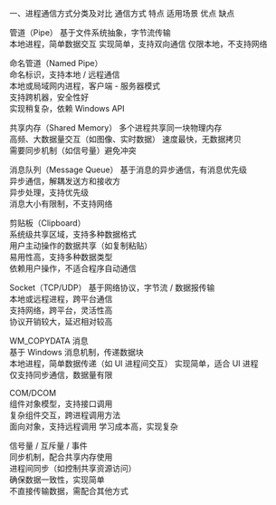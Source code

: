 ﻿一、进程通信方式分类及对比
通信方式	特点	适用场景	优点	缺点

管道（Pipe）
	基于文件系统抽象，字节流传输	
	本地进程，简单数据交互	
	实现简单，支持双向通信
	仅限本地，不支持网络

命名管道（Named Pipe）	
	命名标识，支持本地 / 远程通信	
	本地或局域网内进程，客户端 - 服务器模式	
	支持跨机器，安全性好	
	实现稍复杂，依赖 Windows API

共享内存（Shared Memory）	
	多个进程共享同一块物理内存	
	高频、大数据量交互（如图像、实时数据）	
	速度最快，无数据拷贝	
	需要同步机制（如信号量）避免冲突

消息队列（Message Queue）	
	基于消息的异步通信，有消息优先级	
	异步通信，解耦发送方和接收方	
	异步处理，支持优先级	
	消息大小有限制，不支持网络

剪贴板（Clipboard）	
	系统级共享区域，支持多种数据格式	
	用户主动操作的数据共享（如复制粘贴）	
	易用性高，支持多种数据类型	
	依赖用户操作，不适合程序自动通信

Socket（TCP/UDP）	
	基于网络协议，字节流 / 数据报传输	
	本地或远程进程，跨平台通信	
	支持网络，跨平台，灵活性高	
	协议开销较大，延迟相对较高

WM_COPYDATA 消息	
	基于 Windows 消息机制，传递数据块	
	本地进程，简单数据传递（如 UI 进程间交互）	
	实现简单，适合 UI 进程	
	仅支持同步通信，数据量有限

COM/DCOM	
	组件对象模型，支持接口调用	
	复杂组件交互，跨进程调用方法	
	面向对象，支持远程调用	
	学习成本高，实现复杂

信号量 / 互斥量 / 事件	
	同步机制，配合共享内存使用	
	进程间同步（如控制共享资源访问）	
	确保数据一致性，实现简单	
	不直接传输数据，需配合其他方式